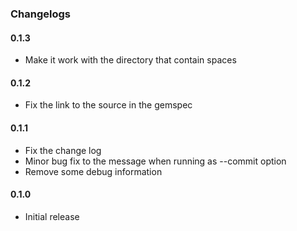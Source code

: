 ### Changelogs

#### 0.1.3

- Make it work with the directory that contain spaces

#### 0.1.2

- Fix the link to the source in the gemspec

#### 0.1.1

- Fix the change log
- Minor bug fix to the message when running as --commit option
- Remove some debug information

#### 0.1.0

- Initial release
